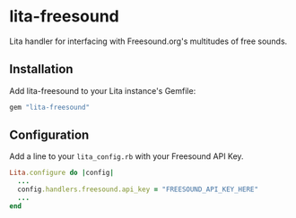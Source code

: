 # lita-freesound

Lita handler for interfacing with Freesound.org's multitudes of free sounds.

## Installation

Add lita-freesound to your Lita instance's Gemfile:

``` ruby
gem "lita-freesound"
```

## Configuration

Add a line to your `lita_config.rb` with your Freesound API Key.

``` ruby
Lita.configure do |config|
  ...
  config.handlers.freesound.api_key = "FREESOUND_API_KEY_HERE"
  ...
end
```
